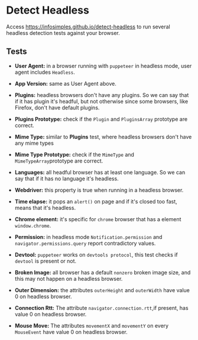 # Detect Headless

Access <https://infosimples.github.io/detect-headless> to run several headless detection tests against your browser.

## Tests

- **User Agent:** in a browser running with `puppeteer` in headless mode, user agent includes `Headless`.

- **App Version:** same as User Agent above.

- **Plugins:** headless browsers don't have any plugins. So we can say that if it has plugin it's headful, but not otherwise since some browsers, like Firefox, don't have default plugins.

- **Plugins Prototype:** check if the `Plugin` and `PluginsArray` prototype are correct.

- **Mime Type:** similar to **Plugins** test, where headless browsers don't have any mime types

- **Mime Type Prototype:** check if the `MimeType` and `MimeTypeArray`prototype are correct.

- **Languages:** all headful browser has at least one language. So we can say that if it has no language it's headless.

- **Webdriver:** this property is true when running in a headless browser.

- **Time elapse:** it pops an `alert()` on page and if it's closed too fast, means that it's headless.

- **Chrome element:** it's specific for `chrome` browser that has a element `window.chrome`.

- **Permission:** in headless mode `Notification.permission` and `navigator.permissions.query` report contradictory values.

- **Devtool:** `puppeteer` works on `devtools protocol`, this test checks if `devtool` is present or not.

- **Broken Image:** all browser has a default `nonzero` broken image size, and this may not happen on a headless browser.

- **Outer Dimension:** the attributes `outerHeight` and `outerWidth`  have value 0 on headless browser.

- **Connection Rtt:** The attribute `navigator.connection.rtt`,if present, has value 0 on headless browser.

- **Mouse Move:** The attributes `movementX` and `movementY` on every `MouseEvent` have value 0 on headless browser.
